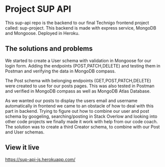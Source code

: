 # Project SUP API

This sup-api repo is the backend to our final Technigo frontend project called: sup-project. 
This backend is made with express service, MongoDB and Mongoose. 
Deployed in Heroku.

## The solutions and problems

We started to create a User schema with validation in Mongoose for our login form. 
Adding the endpoints (POST,PATCH,DELETE) and testing them in Postman and verifying the data in MongoDB compass.

The Post schema with belonging endpoints (GET,POST,PATCH,DELETE) were created to use for our posts pages. 
This was also tested in Postman and verified in MongoDB compass as well as MongoDB Atlas Database.

As we wanted our posts to display the users email and username automatically in frontend we came to an obstacle of how to deal with this part in backend. Trying to figure out how to combine our user and post schema by googeling, searching/posting in Stack Overlow and looking into other code projects we finally made it work with help from our code coach. The solution was to create a third Creator schema, to combine with our Post and User schemas.

## View it live

https://sup-api-js.herokuapp.com/
